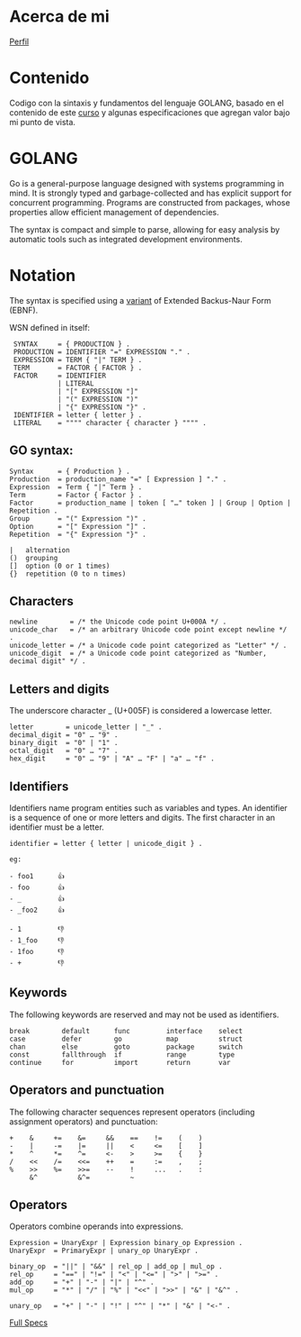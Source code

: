 # Acerca de mi 
[Perfil](https://github.com/pabloMoron/profile)

# Contenido
Codigo con la sintaxis y fundamentos del lenguaje GOLANG, basado en el contenido de este [curso](https://www.udemy.com/course/lenguaje-go) y algunas especificaciones que agregan valor bajo mi punto de vista.

# GOLANG
Go is a general-purpose language designed with systems programming in mind. It is strongly typed and garbage-collected and has explicit support for concurrent programming. Programs are constructed from packages, whose properties allow efficient management of dependencies.

The syntax is compact and simple to parse, allowing for easy analysis by automatic tools such as integrated development environments.

# Notation
The syntax is specified using a [variant](https://en.wikipedia.org/wiki/Wirth_syntax_notation) of Extended Backus-Naur Form (EBNF).

WSN defined in itself:
```
 SYNTAX     = { PRODUCTION } .
 PRODUCTION = IDENTIFIER "=" EXPRESSION "." .
 EXPRESSION = TERM { "|" TERM } .
 TERM       = FACTOR { FACTOR } .
 FACTOR     = IDENTIFIER
            | LITERAL
            | "[" EXPRESSION "]"
            | "(" EXPRESSION ")"
            | "{" EXPRESSION "}" .
 IDENTIFIER = letter { letter } .
 LITERAL    = """" character { character } """" .
```

 ## GO syntax:
```
Syntax      = { Production } .
Production  = production_name "=" [ Expression ] "." .
Expression  = Term { "|" Term } .
Term        = Factor { Factor } .
Factor      = production_name | token [ "…" token ] | Group | Option | Repetition .
Group       = "(" Expression ")" .
Option      = "[" Expression "]" .
Repetition  = "{" Expression "}" .
```
```
|   alternation
()  grouping
[]  option (0 or 1 times)
{}  repetition (0 to n times)
```

## Characters
```
newline        = /* the Unicode code point U+000A */ .
unicode_char   = /* an arbitrary Unicode code point except newline */ .
unicode_letter = /* a Unicode code point categorized as "Letter" */ .
unicode_digit  = /* a Unicode code point categorized as "Number, decimal digit" */ .
```

## Letters and digits

The underscore character _ (U+005F) is considered a lowercase letter.

```
letter        = unicode_letter | "_" .
decimal_digit = "0" … "9" .
binary_digit  = "0" | "1" .
octal_digit   = "0" … "7" .
hex_digit     = "0" … "9" | "A" … "F" | "a" … "f" .
```

## Identifiers
Identifiers name program entities such as variables and types. An identifier is a sequence of one or more letters and digits. The first character in an identifier must be a letter.

```
identifier = letter { letter | unicode_digit } .

eg:

- foo1      👍
- foo       👍
- _         👍
- _foo2     👍

- 1         👎
- 1_foo     👎
- 1foo      👎
- +         👎
```

## Keywords
The following keywords are reserved and may not be used as identifiers.

```
break        default      func         interface    select
case         defer        go           map          struct
chan         else         goto         package      switch
const        fallthrough  if           range        type
continue     for          import       return       var
```

## Operators and punctuation
The following character sequences represent operators (including assignment operators) and punctuation:


```
+    &     +=    &=     &&    ==    !=    (    )
-    |     -=    |=     ||    <     <=    [    ]
*    ^     *=    ^=     <-    >     >=    {    }
/    <<    /=    <<=    ++    =     :=    ,    ;
%    >>    %=    >>=    --    !     ...   .    :
     &^          &^=          ~
```

## Operators
Operators combine operands into expressions.

```
Expression = UnaryExpr | Expression binary_op Expression .
UnaryExpr  = PrimaryExpr | unary_op UnaryExpr .

binary_op  = "||" | "&&" | rel_op | add_op | mul_op .
rel_op     = "==" | "!=" | "<" | "<=" | ">" | ">=" .
add_op     = "+" | "-" | "|" | "^" .
mul_op     = "*" | "/" | "%" | "<<" | ">>" | "&" | "&^" .

unary_op   = "+" | "-" | "!" | "^" | "*" | "&" | "<-" .
```
 
[Full Specs](https://go.dev/ref/spec)